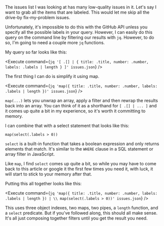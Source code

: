 <script>
import Execute from "$components/Execute.svelte";
</script>

The issues list I was looking at has many low-quality issues in it. Let's say I want to grab all the items that are labeled. This would let me skip all the drive-by fix-my-problem issues.

Unfortunately, it's impossible to do this with the GitHub API unless you specify all the possible labels in your query. However, I can easily do this query on the command line by filtering our results with `jq`. However, to do so, I'm going to need a couple more `jq` functions.

My query so far looks like this:

<Execute command={`jq '[ .[] | { title: .title, number: .number, labels: .labels | length } ]' issues.json`} />

The first thing I can do is simplify it using map.

<Execute command={`jq 'map({ title: .title, number: .number, labels: .labels | length })' issues.json`} />

`map(...)` lets you unwrap an array, apply a filter and then rewrap the results back into an array. You can think of it as a shorthand for `[ .[] | ... ]` and it comes up quite a bit in my experience, so it's worth it committing to memory.

I can combine that with a select statement that looks like this:

`map(select(.labels > 0))`

`select` is a built-in function that takes a boolean expression and only returns elements that match. It's similar to the `WHERE` clause in a SQL statement or array filter in JavaScript.

Like `map`, I find `select` comes up quite a bit, so while you may have to come back to this article or google it the first few times you need it, with luck, it will start to stick to your memory after that.

Putting this all together looks like this:

<Execute command={`jq 'map({ title: .title, number: .number, labels: .labels | length }) | \\ map(select(.labels > 0))' issues.json`} />

This uses three object indexes, two maps, two pipes, a `length` function, and a `select` predicate. But if you've followed along, this should all make sense. It's all just composing together filters until you get the result you need.
